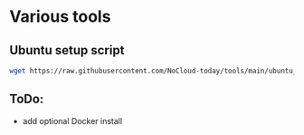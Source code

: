 # Various tools

## Ubuntu setup script
```bash
wget https://raw.githubusercontent.com/NoCloud-today/tools/main/ubuntu_setup.sh && bash ubuntu_setup.sh
```

## ToDo:
- add optional Docker install
